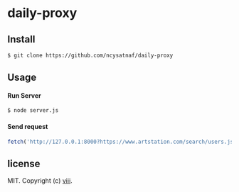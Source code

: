 # daily-proxy

## Install
```bash
$ git clone https://github.com/ncysatnaf/daily-proxy
```

## Usage
#### Run Server
```bash
$ node server.js
```

#### Send request
```js
fetch('http://127.0.0.1:8000?https://www.artstation.com/search/users.json?q=m4').then(res => res.json()).then(data => console.log(data)
```

## license

MIT. Copyright (c) [viii](https://github.com/ncysatnaf).
